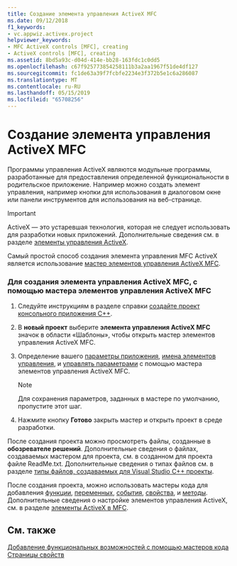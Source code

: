 ```yaml
---
title: Создание элемента управления ActiveX MFC
ms.date: 09/12/2018
f1_keywords:
- vc.appwiz.activex.project
helpviewer_keywords:
- MFC ActiveX controls [MFC], creating
- ActiveX controls [MFC], creating
ms.assetid: 8bd5a93c-d04d-414e-bb28-163fdc1c0dd5
ms.openlocfilehash: c67f925773854258111b3a2aa1967f51de4df127
ms.sourcegitcommit: fc1de63a39f7fcbfe2234e3f372b5e1c6a286087
ms.translationtype: MT
ms.contentlocale: ru-RU
ms.lasthandoff: 05/15/2019
ms.locfileid: "65708256"
---
```

# <a name="creating-an-mfc-activex-control"></a>Создание элемента управления ActiveX MFC

Программы управления ActiveX являются модульные программы, разработанные для предоставления определенной функциональности в родительское приложение. Например можно создать элемент управления, например кнопки для использования в диалоговом окне или панели инструментов для использования на веб-странице.

>[!IMPORTANT]
> ActiveX — это устаревшая технология, которая не следует использовать для разработки новых приложений. Дополнительные сведения см. в разделе [элементы управления ActiveX](../activex-controls.md).

Самый простой способ создания элемента управления MFC ActiveX является использование [мастер элементов управления ActiveX MFC](../../mfc/reference/mfc-activex-control-wizard.md).

### <a name="to-create-an-mfc-activex-control-using-the-mfc-activex-control-wizard"></a>Для создания элемента управления ActiveX MFC, с помощью мастера элементов управления ActiveX MFC

1. Следуйте инструкциям в разделе справки [создайте проект консольного приложения C++](../../get-started/tutorial-console-cpp.md).

1. В **новый проект** выберите **элемента управления ActiveX MFC** значок в области «Шаблоны», чтобы открыть мастер элементов управления ActiveX MFC.

1. Определение вашего [параметры приложения](../../mfc/reference/application-settings-mfc-activex-control-wizard.md), [имена элементов управления](../../mfc/reference/control-names-mfc-activex-control-wizard.md), и [управлять параметрами](../../mfc/reference/control-settings-mfc-activex-control-wizard.md) с помощью мастера элементов управления ActiveX MFC.

    > [!NOTE]
    >  Для сохранения параметров, заданных в мастере по умолчанию, пропустите этот шаг.

1. Нажмите кнопку **Готово** закрыть мастер и открыть проект в среде разработки.

После создания проекта можно просмотреть файлы, созданные в **обозревателе решений**. Дополнительные сведения о файлах, создаваемых мастером для проекта, см. в созданном для проекта файле ReadMe.txt. Дополнительные сведения о типах файлов см. в разделе [типы файлов, создаваемых для Visual Studio C++ проекты](../../build/reference/file-types-created-for-visual-cpp-projects.md).

После создания проекта, можно использовать мастеры кода для добавления [функции](../../ide/add-member-function-wizard.md), [переменных](../../ide/add-member-variable-wizard.md), [события](../../ide/add-event-wizard.md), [свойства](../../ide/names-add-property-wizard.md), и [методы](../../ide/add-method-wizard.md). Дополнительные сведения о настройке элементов управления ActiveX, см. в разделе [элементы ActiveX в MFC](../../mfc/mfc-activex-controls.md).

## <a name="see-also"></a>См. также

[Добавление функциональных возможностей с помощью мастеров кода](../../ide/adding-functionality-with-code-wizards-cpp.md)<br/>
[Страницы свойств](../../build/reference/property-pages-visual-cpp.md)

